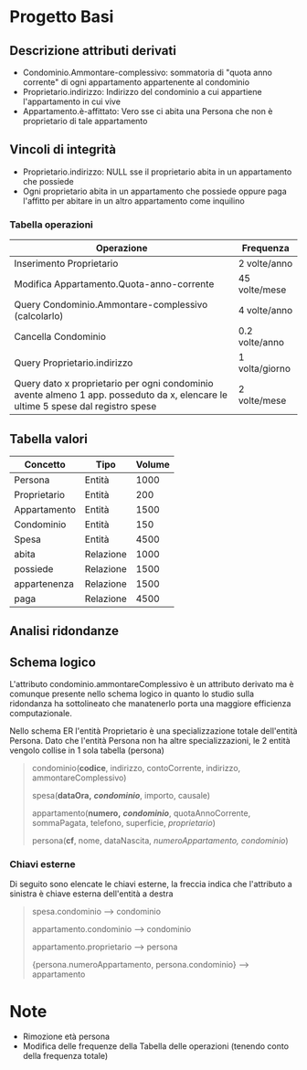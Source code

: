 # Progetto Basi

## Descrizione attributi derivati

- Condominio.Ammontare-complessivo: sommatoria di "quota anno corrente" di ogni appartamento appartenente al condominio
- Proprietario.indirizzo: Indirizzo del condominio a cui appartiene l'appartamento in cui vive
- Appartamento.è-affittato: Vero sse ci abita una Persona che non è proprietario di tale appartamento

## Vincoli di integrità

- Proprietario.indirizzo: NULL sse il proprietario abita in un appartamento che possiede
- Ogni proprietario abita in un appartamento che possiede oppure paga l'affitto per abitare in un altro appartamento come inquilino

### Tabella operazioni

| Operazione                                              | Frequenza                 |
|---------------------------------------------------------|---------------------------|
| Inserimento Proprietario                                | 2 volte/anno              |
| Modifica Appartamento.Quota-anno-corrente               | 45 volte/mese             |
| Query Condominio.Ammontare-complessivo (calcolarlo)     | 4 volte/anno              |
| Cancella Condominio                                     | 0.2 volte/anno            |
| Query Proprietario.indirizzo                            | 1 volta/giorno            |
| Query dato x proprietario per ogni condominio avente almeno 1 app. posseduto da x, elencare le ultime 5 spese dal registro spese | 2 volte/mese |

## Tabella valori

| Concetto     | Tipo      | Volume |
|--------------|-----------|--------|
| Persona      | Entità    | 1000   |
| Proprietario | Entità    | 200    |
| Appartamento | Entità    | 1500   |
| Condominio   | Entità    | 150    |
| Spesa        | Entità    | 4500   |
| abita        | Relazione | 1000   |
| possiede     | Relazione | 1500   |
| appartenenza | Relazione | 1500   |
| paga         | Relazione | 4500   |

## Analisi ridondanze

## Schema logico

L'attributo condominio.ammontareComplessivo è un attributo derivato ma è comunque presente nello schema logico
in quanto lo studio sulla ridondanza ha sottolineato che manatenerlo porta una maggiore efficienza computazionale.

Nello schema ER l'entità Proprietario è una specializzazione totale dell'entità Persona.
Dato che l'entità Persona non ha altre specializzazioni, le 2 entità vengolo collise in 1 sola tabella (persona)

> condominio(**codice**, indirizzo, contoCorrente, indirizzo, ammontareComplessivo)
>
> spesa(**dataOra,** ***condominio***, importo, causale)
>
> appartamento(**numero,** ***condominio***, quotaAnnoCorrente, sommaPagata, telefono, superficie, *proprietario*)
>
> persona(**cf**, nome, dataNascita, *numeroAppartamento, condominio*)

### Chiavi esterne

Di seguito sono elencate le chiavi esterne, la freccia indica che l'attributo a sinistra è chiave esterna dell'entità a destra

> spesa.condominio --\> condominio
>
> appartamento.condominio --\> condominio
>
> appartamento.proprietario --\> persona
>
> \{persona.numeroAppartamento, persona.condominio\} --\> appartamento

# Note

- Rimozione età persona
- Modifica delle frequenze della Tabella delle operazioni (tenendo conto della frequenza totale)
